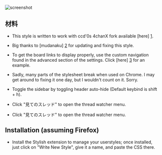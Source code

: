 ![screenshot](https://raw.githubusercontent.com/commit-sudoku/zairyou/master/screenshot.png)

 材料
-----------

* This style is written to work with ccd'0s 4chanX fork available [here] [1].

* Big thanks to [mudanaku] [2] for updating and fixing this style.

* To get the board links to display properly, use the custom navigation found in the advanced section of the settings. Click [here] [3] for an example.

* Sadly, many parts of the stylesheet break when used on Chrome. I may get around to fixing it one day, but I wouldn't count on it. Sorry.

* Toggle the sidebar by toggling header auto-hide (Default keybind is shift + h).

* Click "見てのスレッド" to open the thread watcher menu.

* Click "見てのスレッド" to open the thread watcher menu.

Installation (assuming Firefox)
-------------------------------

* Install the Stylish extension to manage your userstyles; once installed, just click on "Write New Style", give it a name, and paste the CSS there.

[1]: https://github.com/ccd0/4chan-x
[2]: https://github.com/mudanaku/
[3]: http://i.imgur.com/opfVRLw.png
